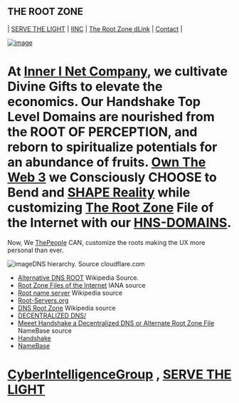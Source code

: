 ## THE ROOT ZONE

| [SERVE THE LIGHT](http://workinthedark.servethelight.hns.to/) | [IINC](https://dlink.iinc.hns.to/) | [The Root Zone dLink](http://therootzone.hns.to/) | [Contact](https://innerinetcompany.webflow.io/contact) |

[![image](https://user-images.githubusercontent.com/37987346/101999396-a37e4380-3caa-11eb-8cc6-e61fb53c7855.png)](http://shapereality.innerinetcompany.hns.to/) 

# At [Inner I Net Company](http://dlink.innerinetcompany.hns.to/), we cultivate Divine Gifts to elevate the economics. Our Handshake Top Level Domains are nourished from the ROOT OF PERCEPTION, and reborn to spiritualize potentials for an abundance of fruits. [Own The Web 3](http://official.owntheweb3.hns.to/) we Consciously CHOOSE to Bend and [SHAPE Reality](http://innerinetcompany.shapereality.hns.to/) while customizing [The Root Zone](http://therootzone.hns.to/) File of the Internet with our [HNS-DOMAINS](http://home.hns-domains.hns.to/).

Now, We [ThePeople](http://we.thepeople.hns.to/) CAN, customize the roots making the UX more personal than ever.

![image](https://user-images.githubusercontent.com/37987346/102925031-a9211980-4460-11eb-87b9-5c3727809331.png)DNS hierarchy. Source cloudflare.com

- [Alternative DNS ROOT](https://en.wikipedia.org/wiki/Alternative_DNS_root#Alternative_DNS_providers) Wikipedia Source.
- [Root Zone Files of the Internet](https://www.iana.org/domains/root/files) IANA source
- [Root name server](https://en.wikipedia.org/wiki/Root_name_server) Wikipedia source
- [Root-Servers.org](https://root-servers.org/)  
- [DNS Root Zone](https://en.wikipedia.org/wiki/DNS_root_zone) Wikipedia source
- [DECENTRALIZED DNS/](http://dnsdesigns.decentralizeddns.hns.to/)
- [Meeet Handshake a Decentralized DNS or Alternate Root Zone File](https://www.namebase.io/blog/meet-handshake-decentralizing-dns-to-improve-the-security-of-the-internet/) NameBase source
- [Handshake](https://handshake.org/) 
- [NameBase](https://namebase.io/)


# [CyberIntelligenceGroup](http://masterthyself.cyberintelligencegroup.hns.to/) , [SERVE THE LIGHT](http://workinthedark.servethelight.hns.to/)

